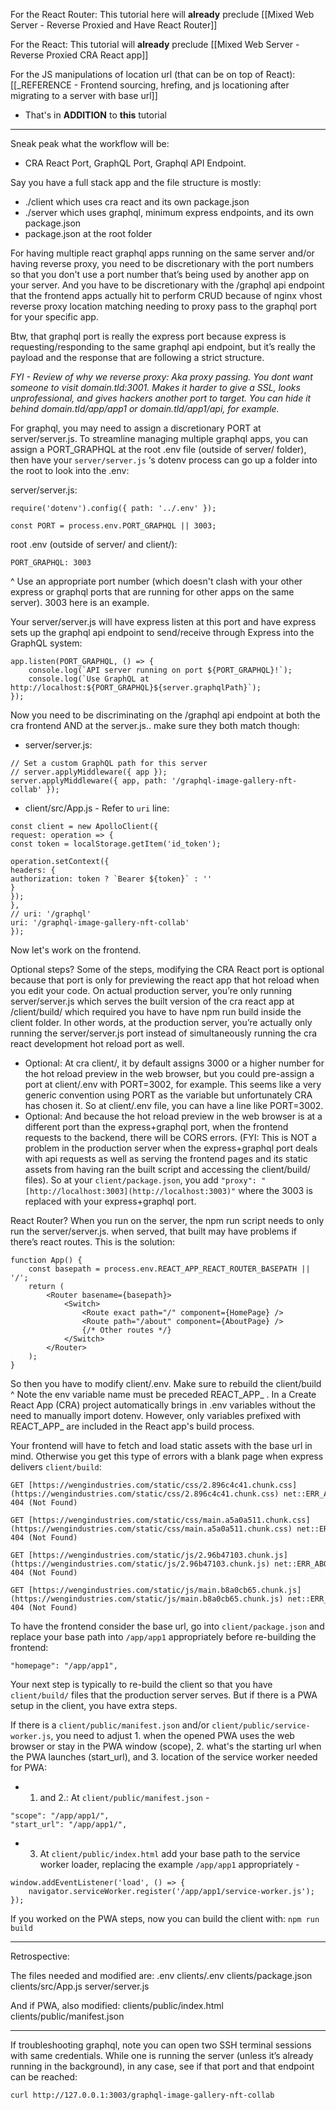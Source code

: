 
For the React Router: This tutorial here will **already** preclude [[Mixed Web Server - Reverse Proxied and Have React Router]]

For the React: This tutorial will **already** preclude [[Mixed Web Server - Reverse Proxied CRA React app]]

For the JS manipulations of location url (that can be on top of React): [[_REFERENCE - Frontend sourcing, hrefing, and js locationing after migrating to a server with base url]]
- That's in **ADDITION** to **this** tutorial

----

Sneak peak what the workflow will be: 
- CRA React Port, GraphQL Port, Graphql API Endpoint.

Say you have a full stack app and the file structure is mostly:
- ./client which uses cra react and its own package.json
- ./server which uses graphql, minimum express endpoints, and its own package.json
- package.json at the root folder

For having multiple react graphql apps running on the same server and/or having reverse proxy, you need to be discretionary with the port numbers so that you don't use a port number that’s being used by another app on your server. And you have to be discretionary with the /graphql api endpoint that the frontend apps actually hit to perform CRUD because of nginx vhost reverse proxy location matching needing to proxy pass to the graphql port for your specific app.

Btw, that graphql port is really the express port because express is requesting/responding to the same graphql api endpoint, but it’s really the payload and the response that are following a strict structure.

*FYI - Review of why we reverse proxy: Aka proxy passing. You dont want someone to visit domain.tld:3001. Makes it harder to give a SSL, looks unprofessional, and gives hackers another port to target. You can hide it behind domain.tld/app/app1 or domain.tld/app1/api, for example.*

For graphql, you may need to assign a discretionary PORT at server/server.js. To streamline managing multiple graphql apps, you can assign a PORT_GRAPHQL at the root .env file (outside of server/ folder), then have your `server/server.js` ‘s dotenv process can go up a folder into the root to look into the .env:

server/server.js:
```
require('dotenv').config({ path: '../.env' });

const PORT = process.env.PORT_GRAPHQL || 3003;
```

root .env (outside of server/ and client/):
```
PORT_GRAPHQL: 3003
```

^ Use an appropriate port number (which doesn't clash with your other express or graphql ports that are running for other apps on the same server). 3003 here is an example.

Your server/server.js will have express listen at this port and have express sets up the graphql api endpoint to send/receive through Express into the GraphQL system:
```
app.listen(PORT_GRAPHQL, () => {
	console.log(`API server running on port ${PORT_GRAPHQL}!`);
	console.log(`Use GraphQL at http://localhost:${PORT_GRAPHQL}${server.graphqlPath}`);
});
```

Now you need to be discriminating on the /graphql api endpoint at both the cra frontend AND at the server.js.. make sure they both match though:

- server/server.js:
```
// Set a custom GraphQL path for this server
// server.applyMiddleware({ app });
server.applyMiddleware({ app, path: '/graphql-image-gallery-nft-collab' });
```

- client/src/App.js - Refer to `uri` line:
```
const client = new ApolloClient({
request: operation => {
const token = localStorage.getItem('id_token');

operation.setContext({
headers: {
authorization: token ? `Bearer ${token}` : ''
}
});
},
// uri: '/graphql'
uri: '/graphql-image-gallery-nft-collab'
});
```

Now let's work on the frontend.

Optional steps? Some of the steps, modifying the CRA React port is optional because that port is only for previewing the react app that hot reload when you edit your code. On actual production server, you’re only running server/server.js which serves the built version of the cra react app at /client/build/ which required you have to have npm run build inside the client folder. In other words, at the production server, you’re actually only running the server/server.js port instead of simultaneously running the cra react development hot reload port as well.
- Optional: At cra client/, it by default assigns 3000 or a higher number for the hot reload preview in the web browser, but you could pre-assign a port at client/.env with PORT=3002, for example. This seems like a very generic convention using PORT as the variable but unfortunately CRA has chosen it. So at client/.env file, you can have a line like PORT=3002.
- Optional: And because the hot reload preview in the web browser is at a different port than the express+graphql port, when the frontend requests to the backend, there will be CORS errors. (FYI: This is NOT a problem in the production server when the express+graphql port deals with api requests as well as serving the frontend pages and its static assets from having ran the built script and accessing the client/build/ files). So at your `client/package.json`, you add `"proxy": "[http://localhost:3003](http://localhost:3003)"` where the 3003 is replaced with your express+graphql port.


React Router?
When you run on the server, the npm run script needs to only run the server/server.js. when served, that built may have problems if there’s react routes. This is the solution:
```
function App() {
	const basepath = process.env.REACT_APP_REACT_ROUTER_BASEPATH || '/';
	return (
		<Router basename={basepath}>
			<Switch>
				<Route exact path="/" component={HomePage} />
				<Route path="/about" component={AboutPage} />
				{/* Other routes */}
			</Switch>
		</Router>
	);
}
```
So then you have to modify client/.env. Make sure to rebuild the client/build
^ Note the env variable name must be preceded REACT_APP_ . In a Create React App (CRA) project automatically brings in .env variables without the need to manually import dotenv. However, only variables prefixed with REACT_APP_ are included in the React app's build process.

Your frontend will have to fetch and load static assets with the base url in mind. Otherwise you get this type of errors with a blank page when express delivers `client/build`:
```
GET [https://wengindustries.com/static/css/2.896c4c41.chunk.css](https://wengindustries.com/static/css/2.896c4c41.chunk.css) net::ERR_ABORTED 404 (Not Found)

GET [https://wengindustries.com/static/css/main.a5a0a511.chunk.css](https://wengindustries.com/static/css/main.a5a0a511.chunk.css) net::ERR_ABORTED 404 (Not Found)

GET [https://wengindustries.com/static/js/2.96b47103.chunk.js](https://wengindustries.com/static/js/2.96b47103.chunk.js) net::ERR_ABORTED 404 (Not Found)

GET [https://wengindustries.com/static/js/main.b8a0cb65.chunk.js](https://wengindustries.com/static/js/main.b8a0cb65.chunk.js) net::ERR_ABORTED 404 (Not Found)
```

To have the frontend consider the base url, go into `client/package.json` and replace your base path into `/app/app1` appropriately before re-building the frontend:
```
"homepage": "/app/app1",
```

Your next step is typically to re-build the client so that you have `client/build/` files that the production server serves. But if there is a PWA setup in the client, you have extra steps.

If there is a `client/public/manifest.json` and/or `client/public/service-worker.js`, you need to adjust 1. when the opened PWA uses the web browser or stay in the PWA window (scope), 2. what's the starting url when the PWA launches (start_url), and 3. location of the service worker needed for PWA:
- 1. and 2.:
  At `client/public/manifest.json` -

```
"scope": "/app/app1/",
"start_url": "/app/app1/",
```

- 3. At `client/public/index.html` add your base path to the service worker loader, replacing the example `/app/app1` appropriately -
```
window.addEventListener('load', () => {
	navigator.serviceWorker.register('/app/app1/service-worker.js');
});
```

If you worked on the PWA steps, now you can build the client with: `npm run build`

---

Retrospective:

The files needed and modified are:
.env
clients/.env
clients/package.json
clients/src/App.js
server/server.js

And if PWA, also modified:
clients/public/index.html
clients/public/manifest.json

---

If troubleshooting graphql, note you can open two SSH terminal sessions with same credentials. While one is running the server (unless it’s already running in the background), in any case, see if that port and that endpoint can be reached:

```
curl http://127.0.0.1:3003/graphql-image-gallery-nft-collab
```
